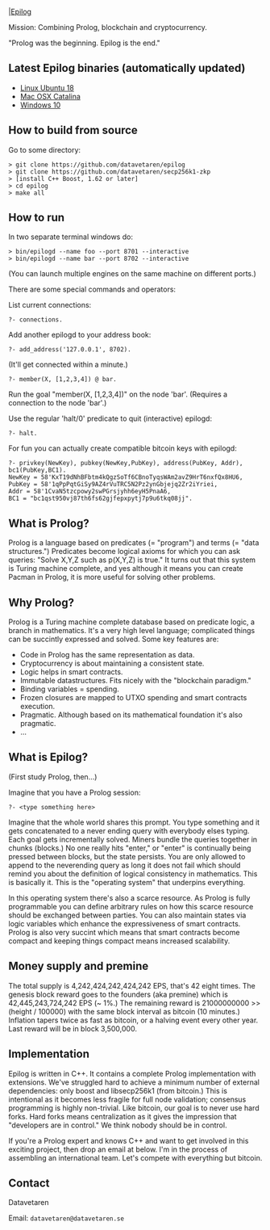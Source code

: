 |[Epilog](/images/epilog.png)

Mission: Combining Prolog, blockchain and cryptocurrency.

"Prolog was the beginning. Epilog is the end."

## Latest Epilog binaries (automatically updated)

* [Linux Ubuntu 18](https://github.com/datavetaren/epilog/releases/download/master/epilog_linux_ubuntu_18_latest.zip)
* [Mac OSX Catalina](https://github.com/datavetaren/epilog/releases/download/master/epilog_macosx_catalina_latest.zip)
* [Windows 10](https://github.com/datavetaren/epilog/releases/download/master/epilog_windows_10_latest.zip)

## How to build from source

Go to some directory:

```
> git clone https://github.com/datavetaren/epilog
> git clone https://github.com/datavetaren/secp256k1-zkp
> [install C++ Boost, 1.62 or later]
> cd epilog
> make all
```

## How to run

In two separate terminal windows do:
```
> bin/epilogd --name foo --port 8701 --interactive
> bin/epilogd --name bar --port 8702 --interactive
```

(You can launch multiple engines on the same machine on different
ports.)

There are some special commands and operators:

List current connections:

``` 
?- connections.
```

Add another epilogd to your address book:

```
?- add_address('127.0.0.1', 8702).
```
(It'll get connected within a minute.)

```
?- member(X, [1,2,3,4]) @ bar.
```

Run the goal "member(X, [1,2,3,4])" on the node 'bar'. (Requires a
connection to the node 'bar'.)

Use the regular 'halt/0' predicate to quit (interactive) epilogd:

```
?- halt.
```

For fun you can actually create compatible bitcoin keys with epilogd:

```
?- privkey(NewKey), pubkey(NewKey,PubKey), address(PubKey, Addr), bc1(PubKey,BC1).            
NewKey = 58'KxT19dNhBFbtm4kQgzSoTf6CBnoTyqsWAm2avZ9HrT6nxfQx8HU6,
PubKey = 58'1qPpPqtGiSy9AZ4rVuTRC5N2Pz2ynGbjejq2Zr2iYriei,
Addr = 58'1CvaN5tzcpowy2swPGrsjyhh6eyH5PnaA6,
BC1 = "bc1qst950vj87th6fs62gjfepxpytj7p9u6tkq08jj".
```

## What is Prolog?

Prolog is a language based on predicates (= "program") and terms (=
"data structures.") Predicates become logical axioms for which you can
ask queries: "Solve X,Y,Z such as p(X,Y,Z) is true."  It turns out
that this system is Turing machine complete, and yes although it means
you can create Pacman in Prolog, it is more useful for solving other
problems.

## Why Prolog?

Prolog is a Turing machine complete database based on predicate logic,
a branch in mathematics. It's a very high level language; complicated
things can be succintly expressed and solved. Some key features are:

* Code in Prolog has the same representation as data.
* Cryptocurrency is about maintaining a consistent state.
* Logic helps in smart contracts.
* Immutable datastructures. Fits nicely with the "blockchain paradigm."
* Binding variables = spending.
* Frozen closures are mapped to UTXO spending and smart contracts execution.
* Pragmatic. Although based on its mathematical foundation it's also pragmatic.
* ...

## What is Epilog?

(First study Prolog, then...)

Imagine that you have a Prolog session:

```
?- <type something here>
```

Imagine that the whole world shares this prompt. You type something
and it gets concatenated to a never ending query with everybody elses
typing. Each goal gets incrementally solved. Miners bundle the queries
together in chunks (blocks.) No one really hits "enter," or "enter" is
continually being pressed between blocks, but the state persists. You
are only allowed to append to the neverending query as long it does
not fail which should remind you about the definition of logical
consistency in mathematics. This is basically it. This is the
"operating system" that underpins everything.

In this operating system there's also a scarce resource.  As Prolog is
fully programmable you can define arbitrary rules on how this scarce
resource should be exchanged between parties. You can also maintain
states via logic variables which enhance the expressiveness of smart
contracts. Prolog is also very succint which means that smart
contracts become compact and keeping things compact means increased
scalability.

## Money supply and premine

The total supply is 4,242,424,242,424,242 EPS, that's 42 eight
times. The genesis block reward goes to the founders (aka premine)
which is 42,445,243,724,242 EPS (~ 1%.) The remaining reward is
21000000000 >> (height / 100000) with the same block interval as
bitcoin (10 minutes.)  Inflation tapers twice as fast as bitcoin, or a
halving event every other year. Last reward will be in block
3,500,000.

## Implementation

Epilog is written in C++. It contains a complete Prolog implementation
with extensions. We've struggled hard to achieve a minimum number of
external dependencies: only boost and libsecp256k1 (from bitcoin.)
This is intentional as it becomes less fragile for full node
validation; consensus programming is highly non-trivial. Like bitcoin,
our goal is to never use hard forks. Hard forks means centralization
as it gives the impression that "developers are in control." We think
nobody should be in control.

If you're a Prolog expert and knows C++ and want to get involved in
this exciting project, then drop an email at below. I'm in the process
of assembling an international team. Let's compete with everything but
bitcoin.

## Contact

Datavetaren

Email: ```datavetaren@datavetaren.se```
